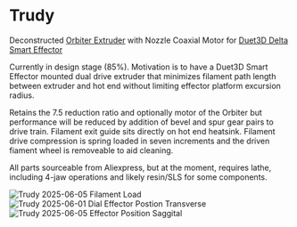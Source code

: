 # Trudy
Deconstructed [Orbiter Extruder](https://www.orbiterprojects.com/the-true-story-of-orbiter-v2-0/) with Nozzle Coaxial Motor for [Duet3D Delta Smart Effector](https://www.duet3d.com/deltasmarteffector)

Currently in design stage (85%).  Motivation is to have a Duet3D Smart Effector mounted dual drive extruder that minimizes filament path length between extruder and hot end without limiting effector platform excursion radius.

Retains the 7.5 reduction ratio and optionally motor of the Orbiter but performance will be reduced by addition of bevel and spur gear pairs to drive train.  Filament exit guide sits directly on hot end heatsink.  Filament drive compression is spring loaded in seven increments and the driven fiament wheel is removeable to aid cleaning. 

All parts sourceable from Aliexpress, but at the moment, requires lathe, including 4-jaw operations and likely resin/SLS for some components.

![Trudy 2025-06-05 Filament Load](https://github.com/user-attachments/assets/b8a74f06-9e66-448c-9704-cb91c26fb709)
![Trudy 2025-06-01 Dial Effector Postion Transverse](https://github.com/user-attachments/assets/cfda9886-b373-491d-a3e9-d7f310716018)
![Trudy 2025-06-05 Effector Position Saggital](https://github.com/user-attachments/assets/5acb9fe2-18d2-4d73-a7e8-35696e0fe545)

